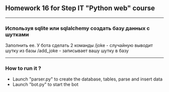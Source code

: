 ## Homework 16 for Step IT "Python web" course
***
### Используя sqlite или sqlalchemy создать базу данных с шутками
Заполнить ее.
У бота сделать 2 команды
/joke - случайную выводит шутку из базы
/add_joke - записывает вашу шутку в базу
***
### How to run it ?
* Launch "parser.py" to create the database, tables, parse and insert data
* Launch "bot.py" to start the bot